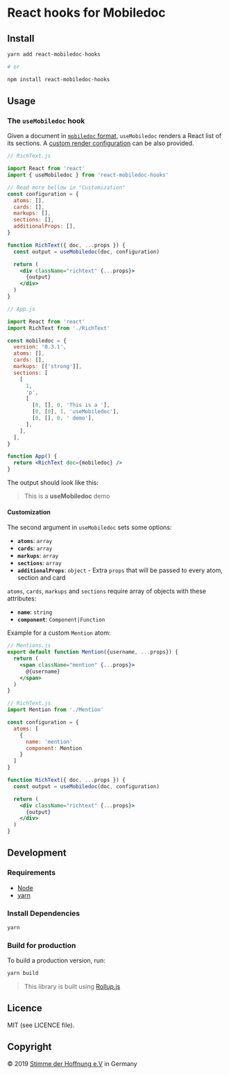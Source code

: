 # React hooks for Mobiledoc

## Install

```bash
yarn add react-mobiledoc-hooks

# or

npm install react-mobiledoc-hooks
```

## Usage

### The `useMobiledoc` hook

Given a document in [`mobiledoc` format](https://github.com/bustle/mobiledoc-kit/blob/master/MOBILEDOC.md), `useMobiledoc` renders a React list of its sections. A [custom render configuration](#Customization) can be also provided.

```jsx
// RichText.js

import React from 'react'
import { useMobiledoc } from 'react-mobiledoc-hooks'

// Read more bellow in "Customization"
const configuration = {
  atoms: [],
  cards: [],
  markups: [],
  sections: [],
  additionalProps: [],
}

function RichText({ doc, ...props }) {
  const output = useMobiledoc(doc, configuration)

  return (
    <div className="richtext" {...props}>
      {output}
    </div>
  )
}

// App.js

import React from 'react'
import RichText from './RichText'

const mobiledoc = {
  version: '0.3.1',
  atoms: [],
  cards: [],
  markups: [['strong']],
  sections: [
    [
      1,
      'p',
      [
        [0, [], 0, 'This is a '],
        [0, [0], 1, 'useMobiledoc'],
        [0, [], 0, ' demo'],
      ],
    ],
  ],
}

function App() {
  return <RichText doc={mobiledoc} />
}
```

The output should look like this:

> This is a **useMobiledoc** demo

#### Customization

The second argument in `useMobiledoc` sets some options:

- **`atoms`**: `array`
- **`cards`**: `array`
- **`markups`**: `array`
- **`sections`**: `array`
- **`additionalProps`**: `object` - Extra `props` that will be passed to every atom, section and card

`atoms`, `cards`, `markups` and `sections` require array of objects with these attributes:

- **`name`**: `string`
- **`component`**: `Component|Function`

Example for a custom `Mention` atom:

```jsx
// Mentions.js
export default function Mention({username, ...props}) {
  return (
    <span className="mention" {...props}>
      @{username}
    </span>
  )
}

// RichText.js
import Mention from './Mention'

const configuration = {
  atoms: [
    {
      name: 'mention'
      component: Mention
    }
  ]
}

function RichText({ doc, ...props }) {
  const output = useMobiledoc(doc, configuration)

  return (
    <div className="richtext" {...props}>
      {output}
    </div>
  )
}
```

## Development

### Requirements

- [Node](https://nodejs.org)
- [yarn](https://yarnpkg.com/en/docs/install)

### Install Dependencies

```bash
yarn
```

### Build for production

To build a production version, run:

```bash
yarn build
```

> This library is built using [Rollup.js](https://rollupjs.org)

## Licence

MIT (see LICENCE file).

## Copyright

&copy; 2019 [Stimme der Hoffnung e.V](https://stimme-der-hoffnung.de) in Germany
